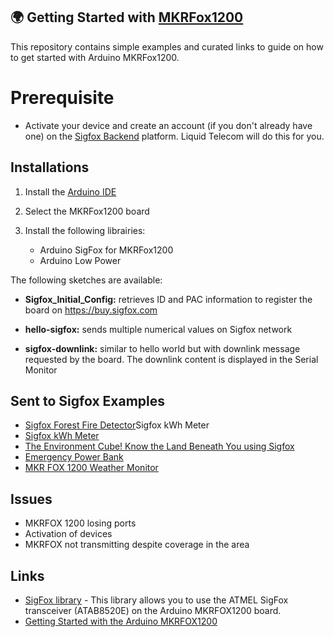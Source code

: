 ## :earth_africa: Getting Started with [MKRFox1200](https://www.arduino.cc/en/Main.ArduinoBoardMKRFox1200) 

This repository contains simple examples and curated links to guide on how to get started with Arduino MKRFox1200.

 # Prerequisite
- Activate your device and create an account (if you don't already have one) on the [Sigfox Backend](https://backend.sigfox.com/activate) platform. Liquid Telecom will do this for you.

## Installations

1. Install the [Arduino IDE](https://www.arduino.cc/en/Main/Software)
2. Select the MKRFox1200 board
3. Install the following librairies:

    * Arduino SigFox for MKRFox1200
    * Arduino Low Power


The following sketches are available:

- **Sigfox_Initial_Config:** retrieves ID and PAC information to register the board on https://buy.sigfox.com

- **hello-sigfox:** sends multiple numerical values on Sigfox network

- **sigfox-downlink:** similar to hello world but with downlink message requested by the board. The downlink content is displayed in the Serial Monitor

## Sent to Sigfox Examples

- [Sigfox Forest Fire Detector](https://www.hackster.io/luisomoreau/sigfox-forest-fire-detector-9fd55b)Sigfox kWh Meter
- [Sigfox kWh Meter](https://www.hackster.io/jassak/sigfox-kwh-meter-d53f2c)
- [The Environment Cube! Know the Land Beneath You using Sigfox](https://www.hackster.io/dhairya-parikh/the-environment-cube-know-the-land-beneath-you-using-sigfox-952f29)
- [Emergency Power Bank](https://www.hackster.io/TAD2000/emergency-power-bank-5a69bd)
- [MKR FOX 1200 Weather Monitor](https://www.hackster.io/Arduino_Genuino/mkr-fox-1200-weather-monitor-6a94e2)

## Issues

- MKRFOX 1200 losing ports
- Activation of devices
- MKRFOX not transmitting despite coverage in the area

## Links
  - [SigFox library](https://www.arduino.cc/en/Reference/SigFox) - This library allows you to use the ATMEL SigFox transceiver (ATAB8520E) on the Arduino MKRFOX1200 board.
  - [ Getting Started with the Arduino MKRFOX1200](https://www.arduino.cc/en/Guide/MKRFox1200)
  
 
